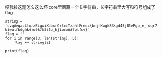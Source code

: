 哎我操这题怎么这么坏
core里面藏一个长字符串，长字符串里大写和符号组成了flag
```
string = 'cvqAeqacLtqazEigwiXobxrCrtuiTzahfFreqc{bnjrKwgk83kgd43j85ePgb_e_rwqr7fvbmHjklo3tews_hmkogooyf0vbnk0ii87Drfgh_n kiwutfb0ghk9ro987k5tfb_hjiouo087ptfcv}'
flag = ''
for i in range(3, len(string), 5):
    flag += string[i]
 
print(flag)
```
